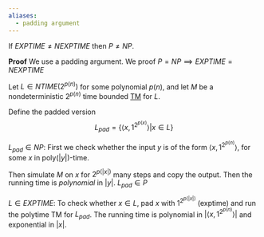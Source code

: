 ```yaml
---
aliases:
  - padding argument
---
```


If $EXPTIME \not = NEXPTIME$ then $P \not = NP$.

__Proof__
We use a padding argument.
We proof $P = NP \implies EXPTIME = NEXPTIME$ 

Let $L \in NTIME(2^{p(n)})$ for some polynomial $p(n)$, and let $M$ be a nondeterministic $2^{p(n)}$ time bounded [TM](Turing%20Machines.md) for $L$.

Define the padded version
$$L_{pad} = \lbrace \langle x, 1^{2^{p(x)}}\rangle | x\in L \rbrace$$

$L_{pad} \in NP$: First we check whether the input $y$ is of the form $\langle x, 1^{2^{p(n)}}\rangle$, for some $x$ in poly$(|y|)$-time.

Then simulate $M$ on $x$ for $2^{p(|x|)}$ many steps and copy the output. Then the running time is _polynomial_ in $|y|$.
$L_{pad} \in P$

$L \in EXPTIME$: To check whether $x\in L$, pad $x$ with $1^{2^{p(|x|)}}$ (exptime) and run the polytime TM for $L_{pad}$.
The running time is polynomial in $|\langle x, 1^{2^{p(n)}}\rangle|$ and exponential in $|x|$.

